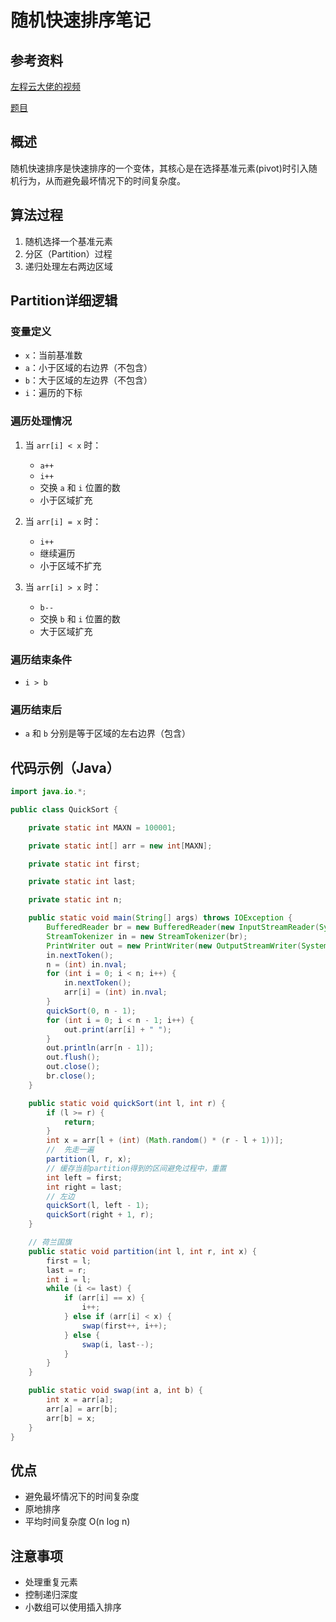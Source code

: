 # 随机快速排序笔记

## 参考资料
[左程云大佬的视频](https://www.youtube.com/watch?v=hcmSMRD_Eb0)

[题目](https://www.luogu.com.cn/problem/P1177)

## 概述
随机快速排序是快速排序的一个变体，其核心是在选择基准元素(pivot)时引入随机行为，从而避免最坏情况下的时间复杂度。

## 算法过程

1. 随机选择一个基准元素
2. 分区（Partition）过程
3. 递归处理左右两边区域

## Partition详细逻辑

### 变量定义
- `x`：当前基准数
- `a`：小于区域的右边界（不包含）
- `b`：大于区域的左边界（不包含）
- `i`：遍历的下标

### 遍历处理情况

1. 当 `arr[i] < x` 时：
   - `a++`
   - `i++`
   - 交换 `a` 和 `i` 位置的数
   - 小于区域扩充

2. 当 `arr[i] = x` 时：
   - `i++`
   - 继续遍历
   - 小于区域不扩充

3. 当 `arr[i] > x` 时：
   - `b--`
   - 交换 `b` 和 `i` 位置的数
   - 大于区域扩充

### 遍历结束条件
- `i > b`

### 遍历结束后
- `a` 和 `b` 分别是等于区域的左右边界（包含）

## 代码示例（Java）

```java
import java.io.*;

public class QuickSort {

    private static int MAXN = 100001;

    private static int[] arr = new int[MAXN];

    private static int first;

    private static int last;

    private static int n;

    public static void main(String[] args) throws IOException {
        BufferedReader br = new BufferedReader(new InputStreamReader(System.in));
        StreamTokenizer in = new StreamTokenizer(br);
        PrintWriter out = new PrintWriter(new OutputStreamWriter(System.out));
        in.nextToken();
        n = (int) in.nval;
        for (int i = 0; i < n; i++) {
            in.nextToken();
            arr[i] = (int) in.nval;
        }
        quickSort(0, n - 1);
        for (int i = 0; i < n - 1; i++) {
            out.print(arr[i] + " ");
        }
        out.println(arr[n - 1]);
        out.flush();
        out.close();
        br.close();
    }

    public static void quickSort(int l, int r) {
        if (l >= r) {
            return;
        }
        int x = arr[l + (int) (Math.random() * (r - l + 1))];
        //  先走一遍
        partition(l, r, x);
        // 缓存当前partition得到的区间避免过程中，重置
        int left = first;
        int right = last;
        // 左边
        quickSort(l, left - 1);
        quickSort(right + 1, r);
    }

    // 荷兰国旗
    public static void partition(int l, int r, int x) {
        first = l;
        last = r;
        int i = l;
        while (i <= last) {
            if (arr[i] == x) {
                i++;
            } else if (arr[i] < x) {
                swap(first++, i++);
            } else {
                swap(i, last--);
            }
        }
    }

    public static void swap(int a, int b) {
        int x = arr[a];
        arr[a] = arr[b];
        arr[b] = x;
    }
}
```

## 优点
- 避免最坏情况下的时间复杂度
- 原地排序
- 平均时间复杂度 O(n log n)

## 注意事项
- 处理重复元素
- 控制递归深度
- 小数组可以使用插入排序